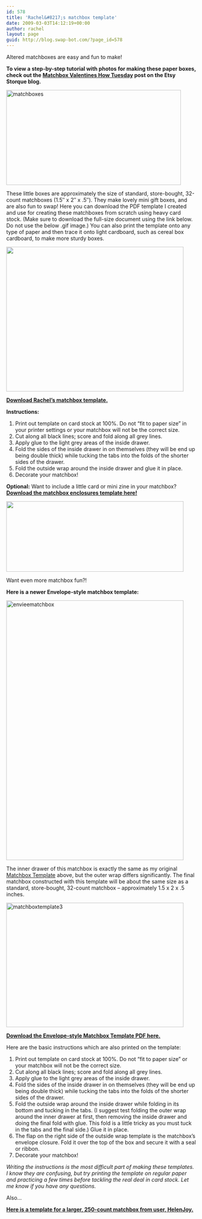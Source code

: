 ```yaml
---
id: 578
title: 'Rachel&#8217;s matchbox template'
date: 2009-03-03T14:12:19+00:00
author: rachel
layout: page
guid: http://blog.swap-bot.com/?page_id=578
---
```

Altered matchboxes are easy and fun to make!

**To view a step-by-step tutorial with photos for making these paper boxes, check out the [Matchbox Valentines How Tuesday](http://www.etsy.com/storque/how-to/how-tuesday-matchbox-valentines-with-rachel-johnson-6948/) post on the Etsy Storque blog.** 

<img src="http://blog.swap-bot.com/wp-content/uploads/2009/03/matchboxes.jpg" alt="matchboxes" title="matchboxes" width="463" height="252" class="aligncenter size-full wp-image-4706" srcset="http://blog.swap-bot.com/wp-content/uploads/2009/03/matchboxes-300x163.jpg 300w, http://blog.swap-bot.com/wp-content/uploads/2009/03/matchboxes.jpg 463w" sizes="(max-width: 463px) 100vw, 463px" />

These little boxes are approximately the size of standard, store-bought, 32-count matchboxes (1.5&#8243; x 2&#8243; x .5&#8243;). They make lovely mini gift boxes, and are also fun to swap! Here you can download the PDF template I created and use for creating these matchboxes from scratch using heavy card stock. (Make sure to download the full-size document using the link below. Do not use the below .gif image.) You can also print the template onto any type of paper and then trace it onto light cardboard, such as cereal box cardboard, to make more sturdy boxes.

[<img src="http://blog.swap-bot.com/wp-content/uploads/2009/03/rachelmatchboxtemplate.gif" alt="" title="rachelmatchboxtemplate" width="470" height="384" class="alignnone size-full wp-image-579" srcset="http://blog.swap-bot.com/wp-content/uploads/2009/03/rachelmatchboxtemplate-300x245.gif 300w, http://blog.swap-bot.com/wp-content/uploads/2009/03/rachelmatchboxtemplate.gif 470w" sizes="(max-width: 470px) 100vw, 470px" />](http://static.swap-bot.com/files/traditionalmatchboxtemplate.pdf)

[**Download Rachel&#8217;s matchbox template.**](http://static.swap-bot.com/files/traditionalmatchboxtemplate.pdf)

**Instructions:**

  1. Print out template on card stock at 100%. Do not “fit to paper size” in your printer settings or your matchbox will not be the correct size.
  2. Cut along all black lines; score and fold along all grey lines. 
  3. Apply glue to the light grey areas of the inside drawer.
  4. Fold the sides of the inside drawer in on themselves (they will be end up being double thick) while tucking the tabs into the folds of the shorter sides of the drawer.
  5. Fold the outside wrap around the inside drawer and glue it in place.
  6. Decorate your matchbox!

**Optional:** Want to include a little card or mini zine in your matchbox? [**Download the matchbox enclosures template here!**](http://static.swap-bot.com/files/matchboxtenclosures.pdf)

[<img src="http://blog.swap-bot.com/wp-content/uploads/2009/03/booklet_step1.jpeg" alt="" title="booklet_step1" width="470" height="187" class="alignnone size-full wp-image-8870" srcset="http://blog.swap-bot.com/wp-content/uploads/2009/03/booklet_step1-300x119.jpg 300w, http://blog.swap-bot.com/wp-content/uploads/2009/03/booklet_step1.jpeg 470w" sizes="(max-width: 470px) 100vw, 470px" />](http://static.swap-bot.com/files/matchboxtenclosures.pdf)

Want even more matchbox fun?!

**Here is a newer Envelope-style matchbox template:**

<img src="http://blog.swap-bot.com/wp-content/uploads/2009/06/envieematchbox.jpg" alt="envieematchbox" title="envieematchbox" width="470" height="689" class="alignnone size-full wp-image-915" />

The inner drawer of this matchbox is exactly the same as my original [Matchbox Template](http://blog.swap-bot.com/2009/03/03/tuesday-tip-rachels-matchbox-template/) above, but the outer wrap differs significantly. The final matchbox constructed with this template will be about the same size as a standard, store-bought, 32-count matchbox &#8211; approximately 1.5 x 2 x .5 inches.

[<img src="http://blog.swap-bot.com/wp-content/uploads/2009/06/matchboxtemplate3.gif" alt="matchboxtemplate3" title="matchboxtemplate3" width="470" height="330" class="alignnone size-full wp-image-924" />](http://static.swap-bot.com/files/matchboxtemplateenvieNEW.pdf)

[**Download the Envelope-style Matchbox Template PDF here.**](http://static.swap-bot.com/files/matchboxtemplateenvieNEW.pdf)

Here are the basic instructions which are also printed on the template: 

  1. Print out template on card stock at 100%. Do not “fit to paper size” or your matchbox will not be the correct size.
  2. Cut along all black lines; score and fold along all grey lines. 
  3. Apply glue to the light grey areas of the inside drawer.
  4. Fold the sides of the inside drawer in on themselves (they will be end up being double thick) while tucking the tabs into the folds of the shorter sides of the drawer.
  5. Fold the outside wrap around the inside drawer while folding in its bottom and tucking in the tabs. (I suggest test folding the outer wrap around the inner drawer at first, then removing the inside drawer and doing the final fold with glue. This fold is a little tricky as you must tuck in the tabs and the final side.) Glue it in place.
  6. The flap on the right side of the outside wrap template is the matchbox’s envelope closure. Fold it over the top of the box and secure it with a seal or ribbon.
  7. Decorate your matchbox!

_Writing the instructions is the most difficult part of making these templates. I know they are confusing, but try printing the template on regular paper and practicing a few times before tackling the real deal in card stock. Let me know if you have any questions._

Also&#8230;

[**Here is a template for a larger, 250-count matchbox from user, HelenJoy.**](http://blog.swap-bot.com/2009/07/30/cool-free-downloads-from-swap-botters/)